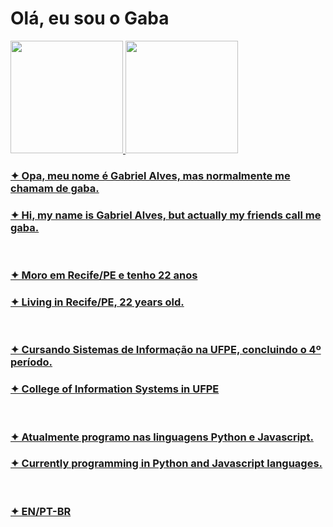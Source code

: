 <h1>Olá, eu sou o Gaba</h1>

<div>
  <a href ="https://github.com/gaba23">
  <img height="180em" src="https://github-readme-stats.vercel.app/api?username=gaba23&show_icons=true&theme=radical">
  <img height="180em" src="https://github-readme-stats.vercel.app/api/top-langs/?username=anuraghazra&hide_progress=false">
</div>

<h3>✦ Opa, meu nome é Gabriel Alves, mas normalmente me chamam de gaba.</h2>
<h3>✦ Hi, my name is Gabriel Alves, but actually my friends call me gaba.</h2>
</br>
<h3>✦ Moro em Recife/PE e tenho 22 anos</h2>
<h3>✦ Living in Recife/PE, 22 years old.</h2>
</br>
<h3>✦ Cursando Sistemas de Informação na UFPE, concluindo o 4º período.</h2>
<h3>✦ College of Information Systems in UFPE</h2>
</br>
<h3>✦ Atualmente programo nas linguagens Python e Javascript.</h2>
<h3>✦ Currently programming in Python and Javascript languages.</h2>
</br>
<h3>✦ EN/PT-BR</h2>
